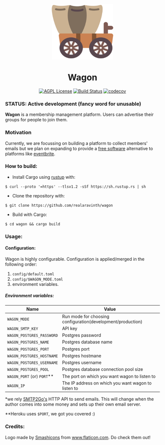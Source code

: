<div align="center">
<img src="assets/wagon.svg" alt="Wagon" width="200" height="180" />

# Wagon

[![AGPL License](https://img.shields.io/badge/license-AGPL-blue.svg)](http://www.gnu.org/licenses/agpl-3.0)
[![Build Status](https://travis-ci.com/realaravinth/wagon.svg?branch=master)](https://travis-ci.com/realaravinth/wagon)
[![codecov](https://codecov.io/gh/realaravinth/wagon/branch/master/graph/badge.svg)](https://codecov.io/gh/realaravinth/wagon)

</div>

### STATUS: Active development (fancy word for unusable)

**Wagon** is a membership management platform. Users can
advertise their groups for people to join them.

### Motivation

Currently, we are focussing on building a platform to collect members'
emails but we plan on expanding to provide a [free
software](https://www.gnu.org/philosophy/free-sw.html) alternative to
platforms like [eventbrite](https://www.eventbrite.com/).

### How to build:

- Install Cargo using [rustup](https://rustup.rs/) with:

```
$ curl --proto '=https' --tlsv1.2 -sSf https://sh.rustup.rs | sh
```

- Clone the repository with:

```
$ git clone https://github.com/realaravinth/wagon
```

- Build with Cargo:

```
$ cd wagon && cargo build
```

### Usage:

#### Configuration:

Wagon is highly configurable. 
Configuration is applied/merged in the following order:

1. `config/default.toml`
2. `config/$WAGON_MODE.toml`
3. environment variables.

##### Environment variables:

| Name                         | Value                                                       |
| ---------------------------- | ----------------------------------------------------------- |
| `WAGON_MODE`                 | Run mode for choosing configuration(development/production) |
| `WAGON_SMTP_KEY`             | API key                                                     |
| `WAGON_POSTGRES_PASSWORD`    | Postgres password                                           |
| `WAGON_POSTGRES_NAME`        | Postgres database name                                      |
| `WAGON_POSTGRES_PORT`        | Postgres port                                               |
| `WAGON_POSTGRES_HOSTNAME`    | Postgres hostmane                                           |
| `WAGON_POSTGRES_USERNAME`    | Postgres username                                           |
| `WAGON_POSTGRES_POOL`        | Postgres database connection pool size                      |
| `WAGON_PORT` (or) `PORT`\*\* | The port on which you want wagon to listen to               |
| `WAGON_IP`                   | The IP address on which you want wagon to listen to         |

\*we rely [SMTP2Go's](https://www.smtp2go.com/) HTTP API to send emails.
This will change when the author comes into some money and sets up their
own email server.

\*\*Heroku uses `$PORT`, we got you covered :)

### Credits:

Logo made by <a href="https://smashicons.com/"
title="Smashicons">Smashicons</a> from <a
href="https://www.flaticon.com/" title="Flaticon">
www.flaticon.com</a>. Do check them out!
